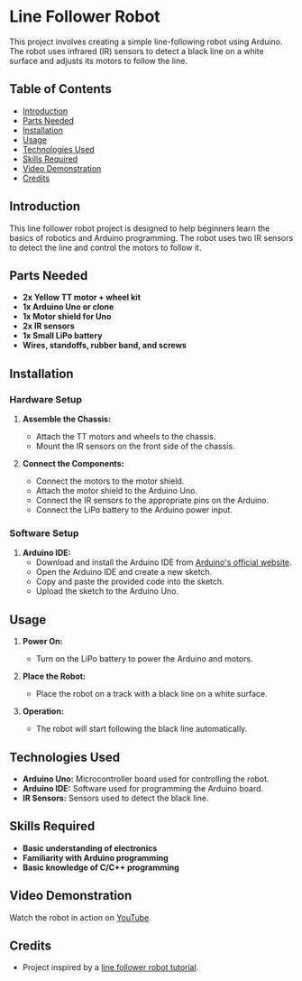 # Line Follower Robot

This project involves creating a simple line-following robot using Arduino. The robot uses infrared (IR) sensors to detect a black line on a white surface and adjusts its motors to follow the line.

## Table of Contents

- [Introduction](#introduction)
- [Parts Needed](#parts-needed)
- [Installation](#installation)
- [Usage](#usage)
- [Technologies Used](#technologies-used)
- [Skills Required](#skills-required)
- [Video Demonstration](#video-demonstration)
- [Credits](#credits)

## Introduction

This line follower robot project is designed to help beginners learn the basics of robotics and Arduino programming. The robot uses two IR sensors to detect the line and control the motors to follow it.

## Parts Needed

- **2x Yellow TT motor + wheel kit**
- **1x Arduino Uno or clone**
- **1x Motor shield for Uno**
- **2x IR sensors**
- **1x Small LiPo battery**
- **Wires, standoffs, rubber band, and screws**

## Installation

### Hardware Setup

1. **Assemble the Chassis:**
   - Attach the TT motors and wheels to the chassis.
   - Mount the IR sensors on the front side of the chassis.

2. **Connect the Components:**
   - Connect the motors to the motor shield.
   - Attach the motor shield to the Arduino Uno.
   - Connect the IR sensors to the appropriate pins on the Arduino.
   - Connect the LiPo battery to the Arduino power input.

### Software Setup

1. **Arduino IDE:**
   - Download and install the Arduino IDE from [Arduino's official website](https://www.arduino.cc/en/software).
   - Open the Arduino IDE and create a new sketch.
   - Copy and paste the provided code into the sketch.
   - Upload the sketch to the Arduino Uno.

## Usage

1. **Power On:**
   - Turn on the LiPo battery to power the Arduino and motors.

2. **Place the Robot:**
   - Place the robot on a track with a black line on a white surface.

3. **Operation:**
   - The robot will start following the black line automatically.

## Technologies Used

- **Arduino Uno:** Microcontroller board used for controlling the robot.
- **Arduino IDE:** Software used for programming the Arduino board.
- **IR Sensors:** Sensors used to detect the black line.

## Skills Required

- **Basic understanding of electronics**
- **Familiarity with Arduino programming**
- **Basic knowledge of C/C++ programming**

## Video Demonstration

Watch the robot in action on [YouTube](https://www.youtube.com/watch?v=p-1j7FC7Sic).

## Credits

- Project inspired by a [line follower robot tutorial](https://www.example.com).
